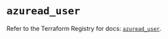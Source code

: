 # `azuread_user`

Refer to the Terraform Registry for docs: [`azuread_user`](https://registry.terraform.io/providers/hashicorp/azuread/2.53.0/docs/resources/user).
